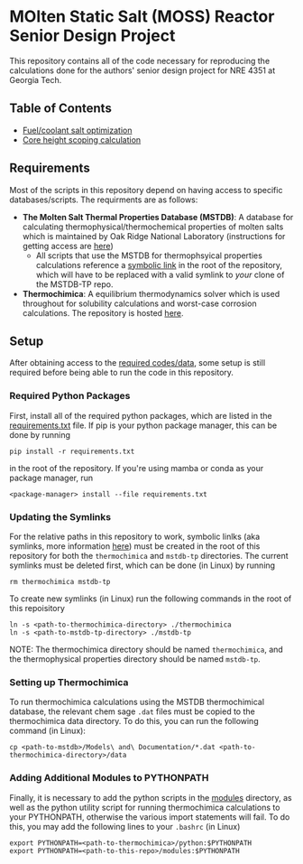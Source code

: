 # MOlten Static Salt (MOSS) Reactor Senior Design Project
This repository contains all of the code necessary for reproducing the calculations done for the authors' senior design project for NRE 4351 at Georgia Tech.

## Table of Contents

- [Fuel/coolant salt optimization](./saltOptimization/README.md)
- [Core height scoping calculation](./coreHeightScoping/README.md)

## Requirements

Most of the scripts in this repository depend on having access to specific databases/scripts. The requirments are as follows:
- **The Molten Salt Thermal Properties Database (MSTDB)**: A database for calculating thermophysical/thermochemical properties of molten salts which is maintained by Oak Ridge National Laboratory (instructions for getting access are [here](https://mstdb.ornl.gov/about/))
  - All scripts that use the MSTDB for thermophsyical properties calculations reference a [symbolic link](#symlinks) in the root of the repository, which will have to be replaced with a valid symlink to _your_ clone of the MSTDB-TP repo.
- **Thermochimica**: A equilibrium thermodynamics solver which is used throughout for solubility calculations and worst-case corrosion calculations. The repository is hosted [here](https://github.com/ORNL-CEES/thermochimica).

## Setup
After obtaining access to the [required codes/data](#requirements), some setup is still required before being able to run the code in this repository.
### Required Python Packages
First, install all of the required python packages, which are listed in the [requirements.txt](./requirements.txt) file. If pip is your python package manager, this can be done by running
```
pip install -r requirements.txt
```
in the root of the repository. If you're using mamba or conda as your package manager, run
```
<package-manager> install --file requirements.txt
```

### Updating the Symlinks
For the relative paths in this repository to work, symbolic linlks (aka symlinks, more information [here](https://en.wikipedia.org/wiki/Symbolic_link)) must be created in the root of this repository for both the `thermochimica` and `mstdb-tp` directories. The current symlinks must be deleted first, which can be done (in Linux) by running
```
rm thermochimica mstdb-tp
```
To create new symlinks (in Linux) run the following commands in the root of this repoisitory
```
ln -s <path-to-thermochimica-directory> ./thermochimica
ln -s <path-to-mstdb-tp-directory> ./mstdb-tp
```
NOTE: The thermochimica directory should be named `thermochimica`, and the thermophysical properties directory should be named `mstdb-tp`.

### Setting up Thermochimica
To run thermochimica calculations using the MSTDB thermochimical database, the relevant chem sage `.dat` files must be copied to the thermochimica data directory. To do this, you can run the following command (in Linux):
```
cp <path-to-mstdb>/Models\ and\ Documentation/*.dat <path-to-thermochimica-directory>/data
```

### Adding Additional Modules to PYTHONPATH
Finally, it is necessary to add the python scripts in the [modules](./modules/) directory, as well as the python utility script for running thermochimica calculations to your PYTHONPATH, otherwise the various import statements will fail. To do this, you may add the following lines to your `.bashrc` (in Linux)
```
export PYTHONPATH=<path-to-thermochimica>/python:$PYTHONPATH
export PYTHONPATH=<path-to-this-repo>/modules:$PYTHONPATH
```